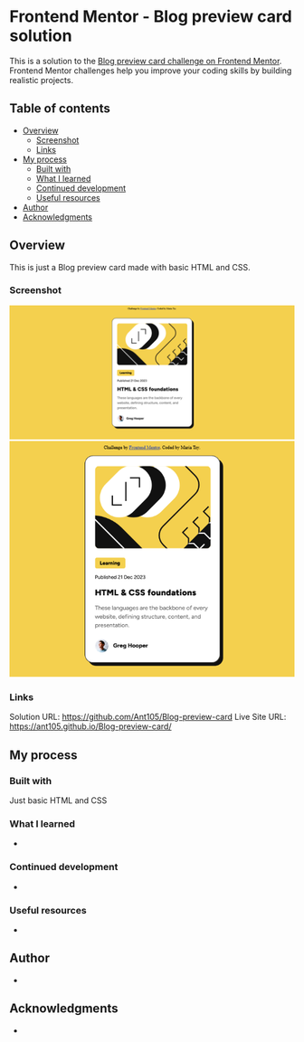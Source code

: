 # Frontend Mentor - Blog preview card solution
This is a solution to the [Blog preview card challenge on Frontend Mentor](https://www.frontendmentor.io/challenges/blog-preview-card-ckPaj01IcS). Frontend Mentor challenges help you improve your coding skills by building realistic projects. 

## Table of contents
- [Overview](#overview)
  - [Screenshot](#screenshot)
  - [Links](#links)
- [My process](#my-process)
  - [Built with](#built-with)
  - [What I learned](#what-i-learned)
  - [Continued development](#continued-development)
  - [Useful resources](#useful-resources)
- [Author](#author)
- [Acknowledgments](#acknowledgments)

## Overview
This is just a Blog preview card made with basic HTML and CSS.

### Screenshot
![Desktop design](./screenshots/Screenshot-Desktop.png)
![Mobile design](./screenshots/Screenshot-Mobile.png)

### Links
Solution URL: https://github.com/Ant105/Blog-preview-card
Live Site URL: https://ant105.github.io/Blog-preview-card/

## My process

### Built with
Just basic HTML and CSS

### What I learned
-

### Continued development
-

### Useful resources
-

## Author
-

## Acknowledgments
-